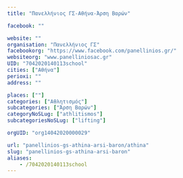 ```yaml
---
title: "Πανελλήνιος ΓΣ-Αθήνα-Άρση Βαρών"

facebook: ""

website: ""
organisation: "Πανελλήνιος ΓΣ"
facebookorg: "https://www.facebook.com/panellinios.gr/"
websiteorg: "www.panelliniosac.gr"
UID: "7042020140113school"
cities: ["Αθήνα"]
perioxi: ""
address: ""

places: [""]
categories: ["Αθλητισμός"]
subcategories: ["Άρση Βαρών"]
categoryNoSLug: ["athlitismos"]
subcategoriesNoSLug: ["lifting"]

orgUID: "org14042020000029"

url: "panellinios-gs-athina-arsi-baron/athina"
slug: "panellinios-gs-athina-arsi-baron"
aliases:
    - /7042020140113school
---
```





